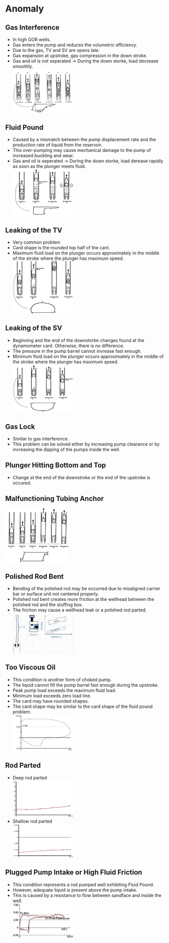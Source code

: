 # Anomaly
  
## Gas Interference
- In high GOR wells.
- Gas enters the pump and reduces the volumetric efficiency.
- Due to the gas, TV and SV are opens late.
- Gas expansion at upstroke, gas compression in the down stroke.
- Gas and oil is not seperated -> During the down storke, load decrease smoothly.  
<img src="anomaly/Gas Interference.PNG" width="40%" height="30%" title="px(픽셀) 크기 설정" alt="Gas Interference"></img>  

## Fluid Pound
- Caused by a mismatch between the pump displacement rate and the production rate of liquid from the reservoir.
- This over-pumping may cause mechanical damage to the pump of increased buckling and wear.
- Gas and oil is seperated -> During the down storke, load derease rapidly as soon as the plunger meets fluid.  
<img src="anomaly/Fluid Pound.PNG" width="40%" height="30%" title="px(픽셀) 크기 설정" alt="Fluid Pound"></img>  

## Leaking of the TV
- Very common problem
- Card shape is the rounded top half of the cant.
- Maximum fluid load on the plunger occurs approximately in the middle of the stroke where the plunger has maximum speed.  
<img src="anomaly/Leaking of the TV.PNG" width="40%" height="30%" title="px(픽셀) 크기 설정" alt="Leaking of the TV"></img>  

## Leaking of the SV
- Beginning and the end of the downstorke changes found at the dynamometer card. Otherwise, there is no difference.
- The pressure in the pump barrel cannot invrease fast enough.
- Minimum fluid load on the plunger occurs approximately in the middle of the stroke where the plunger has maximum speed.  
<img src="anomaly/Leaking of the SV.PNG" width="40%" height="30%" title="px(픽셀) 크기 설정" alt="Leaking of the SV"></img>  

## Gas Lock
- Similar to gas interference.
- This problem can be solved either by increasing pump clearance or by increasing the dipping of the pumps inside the well.

## Plunger Hitting Bottom and Top
- Change at the end of the downstroke or the end of the upstroke is occured.

## Malfunctioning Tubing Anchor
<img src="anomaly/Malfunctioning Tubing Anchor.PNG" width="40%" height="30%" title="px(픽셀) 크기 설정" alt="Tubing Anchor"></img>

## Polished Rod Bent
- Bending of the polished rod may be occurred due to misaligned carrier bar or surface unit not centered properly.
- Polished rod bent creates more friction at the wellhead between the polished rod and the stuffing box.
- The friction may cause a wellhead leak or a polished rod parted.  
<img src="anomaly/Polished Rod Bent.PNG" width="40%" height="30%" title="px(픽셀) 크기 설정" alt="PR Bent"></img>

## Too Viscous Oil
- This condition is another form of choked pump.
- The liquid cannot fill the pump barrel fast enough during the upstroke.
- Peak pump load exceeds the maximum fluid load.
- Minimum load exceeds zero load line.
- The card may have rounded shapes.
- The card shape may be similar to the card shape of the fluid pound problem.  
<img src="anomaly/Too Viscous Oil.PNG" width="40%" height="30%" title="px(픽셀) 크기 설정" alt="Viscous Oil"></img>

## Rod Parted
- Deep rod parted  
<img src="anomaly/Deep Rod Parted.PNG" width="40%" height="30%" title="px(픽셀) 크기 설정" alt="Deep Rod Parted"></img>  
- Shallow rod parted  
<img src="anomaly/Shallow Rod Parted.PNG" width="40%" height="30%" title="px(픽셀) 크기 설정" alt="Shallow Rod Parted"></img>  

## Plugged Pump Intake or High Fluid Friction
- This condition represents a rod pumped well exhibiting Fluid Pound.
- However, adequate liquid is present above the pump intake.
- This is caused by a resistance to flow between sandface and inside the well.  
<img src="anomaly/Plugged Pump Intake or High Fluid Friction.PNG" width="40%" height="30%" title="px(픽셀) 크기 설정" alt="High Fluid Friction"></img>  
